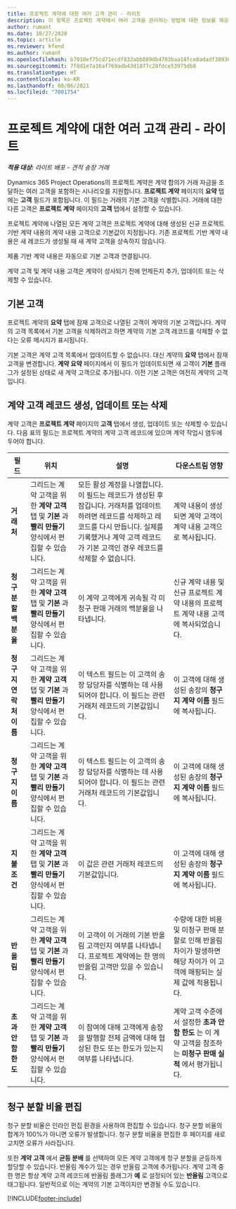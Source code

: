 ```yaml
---
title: 프로젝트 계약에 대한 여러 고객 관리 - 라이트
description: 이 항목은 프로젝트 계약에서 여러 고객을 관리하는 방법에 대한 정보를 제공합니다.
author: rumant
ms.date: 10/27/2020
ms.topic: article
ms.reviewer: kfend
ms.author: rumant
ms.openlocfilehash: b7010ef75cd71ecdf832abb889db4703baa18fce0adadf3893621c42002fcab9
ms.sourcegitcommit: 7f8d1e7a16af769adb43d1877c28fdce53975db8
ms.translationtype: HT
ms.contentlocale: ko-KR
ms.lasthandoff: 08/06/2021
ms.locfileid: "7001754"
---
```

# <a name="manage-multiple-customers-on-project-contracts---lite"></a>프로젝트 계약에 대한 여러 고객 관리 - 라이트

_**적용 대상:** 라이트 배포 - 견적 송장 거래_

Dynamics 365 Project Operations의 프로젝트 계약은 계약 합의가 거래 자금을 조달하는 여러 고객을 포함하는 시나리오를 지원합니다. **프로젝트 계약** 페이지의 **요약** 탭에는 **고객** 필드가 포함됩니다. 이 필드는 거래의 기본 고객을 식별합니다. 거래에 대한 다른 고객은 **프로젝트 계약** 페이지의 **고객** 탭에서 설정할 수 있습니다.

프로젝트 계약에 나열된 모든 계약 고객은 프로젝트 계약에 대해 생성된 신규 프로젝트 기반 계약 내용의 계약 내용 고객으로 기본값이 지정됩니다. 기존 프로젝트 기반 계약 내용은 새 레코드가 생성될 때 새 계약 고객을 상속하지 않습니다.

제품 기반 계약 내용은 자동으로 기본 고객과 연결됩니다.

계약 고객 및 계약 내용 고객은 계약이 성사되기 전에 언제든지 추가, 업데이트 또는 삭제할 수 있습니다.

## <a name="primary-customer"></a>기본 고객

프로젝트 계약의 **요약** 탭에 잠재 고객으로 나열된 고객이 계약의 기본 고객입니다. 계약의 고객 목록에서 기본 고객을 삭제하려고 하면 계약의 기본 고객 레코드를 삭제할 수 없다는 오류 메시지가 표시됩니다.

기본 고객은 계약 고객 목록에서 업데이트할 수 없습니다. 대신 계약의 **요약** 탭에서 잠재 고객을 변경합니다. **계약 요약** 페이지에서 이 필드가 업데이트되면 새 고객이 **기본** 플래그가 설정된 상태로 새 계약 고객으로 추가됩니다. 이전 기본 고객은 여전히 계약의 고객입니다.

## <a name="create-update-or-delete-a-contract-customer-record"></a>계약 고객 레코드 생성, 업데이트 또는 삭제

계약 고객은 **프로젝트 계약** 페이지의 **고객** 탭에서 생성, 업데이트 또는 삭제할 수 있습니다. 다음 표의 필드는 프로젝트 계약의 계약 고객 레코드에 있으며 계약 작업시 염두에 두어야 합니다.

| 필드 | 위치 | 설명 | 다운스트림 영향 |
| --- | --- | --- | --- |
| **거래처** | 그리드는 계약 고객을 위한 **계약 고객** 탭 및 **기본** 과 **빨리 만들기** 양식에서 편집할 수 있습니다. | 모든 활성 계정을 나열합니다. 이 필드는 레코드가 생성된 후 잠깁니다. 거래처를 업데이트하려면 레코드를 삭제하고 레코드를 다시 만듭니다. 실제를 기록했거나 계약 고객 레코드가 기본 고객인 경우 레코드를 삭제할 수 없습니다. | 계약 내용이 생성되면 계약 고객이 계약 내용 고객으로 복사됩니다. |
| **청구 분할 백분율** | 그리드는 계약 고객을 위한 **계약 고객** 탭 및 **기본** 과 **빨리 만들기** 양식에서 편집할 수 있습니다. | 이 계약 고객에게 귀속될 각 미청구 판매 거래의 백분율을 나타냅니다. | 신규 계약 내용 및 신규 프로젝트 계약 내용의 프로젝트 계약 내용 고객에 복사되었습니다. |
| **청구지 연락처 이름** | 그리드는 계약 고객을 위한 **계약 고객** 탭 및 **기본** 과 **빨리 만들기** 양식에서 편집할 수 있습니다. | 이 텍스트 필드는 이 고객의 송장 담당자를 식별하는 데 사용되어야 합니다. 이 필드는 관련 거래처 레코드의 기본값입니다. | 이 고객에 대해 생성된 송장의 **청구지 계약 이름** 필드에 복사됩니다. |
| **청구지 이름** | 그리드는 계약 고객을 위한 **계약 고객** 탭 및 **기본** 과 **빨리 만들기** 양식에서 편집할 수 있습니다. | 이 텍스트 필드는 이 고객의 송장 담당자를 식별하는 데 사용되어야 합니다. 이 필드는 관련 거래처 레코드의 기본값입니다. | 이 고객에 대해 생성된 송장의 **청구지 계약 이름** 필드에 복사됩니다. |
| **지불 조건** | 그리드는 계약 고객을 위한 **계약 고객** 탭 및 **기본** 과 **빨리 만들기** 양식에서 편집할 수 있습니다. | 이 값은 관련 거래처 레코드의 기본값입니다. | 이 고객에 대해 생성된 송장의 **청구지 계약 이름** 필드에 복사됩니다. |
| **반올림** | 그리드는 계약 고객을 위한 **계약 고객** 탭 및 **기본** 과 **빨리 만들기** 양식에서 편집할 수 있습니다. | 이 고객이 이 거래의 기본 반올림 고객인지 여부를 나타냅니다. 프로젝트 계약에는 한 명의 반올림 고객만 있을 수 있습니다. | 수량에 대한 비용 및 미청구 판매 분할로 인해 반올림 차이가 발생하면 해당 차이가 이 고객에 매핑되는 실제 값에 적용됩니다. |
| **초과 안 함 한도** | 그리드는 계약 고객을 위한 **계약 고객** 탭 및 **기본** 과 **빨리 만들기** 양식에서 편집할 수 있습니다. | 이 참여에 대해 고객에게 송장을 발행할 전체 금액에 대해 협상된 한도 또는 한도가 있는지 여부를 나타냅니다. | 계약 고객 수준에서 설정한 **초과 안 함 한도** 는 이 계약 고객을 참조하는 **미청구 판매 실적** 에서 평가됩니다. |

## <a name="edit-billing-split-percentages"></a>청구 분할 비율 편집

청구 분할 비율은 인라인 편집 환경을 사용하여 편집할 수 있습니다. 청구 분할 비율의 합계가 100%가 아니면 오류가 발생합니다. 청구 분할 비율을 편집한 후 페이지를 새로 고치면 오류가 사라집니다.

또한 **계약 고객** 에서 **균등 분배** 를 선택하여 모든 계약 고객에게 청구 분할을 균등하게 할당할 수 있습니다. 반올림 계수가 있는 경우 반올림 고객에 추가됩니다. 계약 고객 중 한 명은 항상 계약 고객 레코드에 반올림 플래그가 **예** 로 설정되어 있는 **반올림** 고객으로 태그됩니다. 일반적으로 이는 계약의 기본 고객이지만 변경될 수도 있습니다.


[!INCLUDE[footer-include](../../includes/footer-banner.md)]